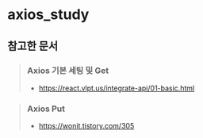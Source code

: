 # axios_study

## 참고한 문서
> ### Axios 기본 세팅 및 Get
> - https://react.vlpt.us/integrate-api/01-basic.html 

> ### Axios Put
> - https://wonit.tistory.com/305
